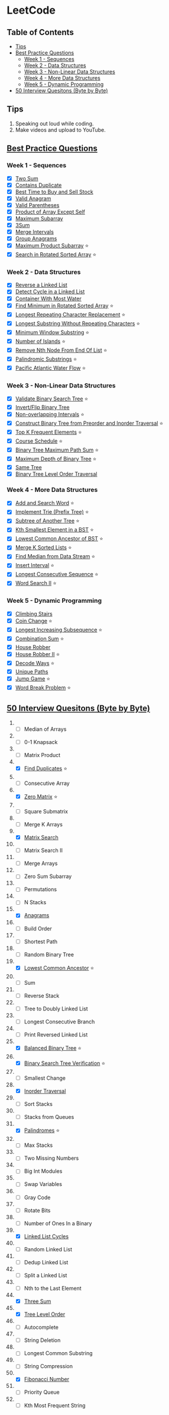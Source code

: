 # LeetCode

## Table of Contents

- [Tips](#tips)
- [Best Practice Questions](#best-practice-questions)
    - [Week 1 - Sequences](#week-1---sequences)
    - [Week 2 - Data Structures](#week-2---data-structures)
    - [Week 3 - Non-Linear Data Structures](#week-3---non-linear-data-structures)
    - [Week 4 - More Data Structures](#week-4---more-data-structures)
    - [Week 5 - Dynamic Programming](#week-5---dynamic-programming)
- [50 Interview Quesitons (Byte by Byte)](#50-interview-quesitons-byte-by-byte)

<!--  -->

## Tips

1. Speaking out loud while coding.
2. Make videos and upload to YouTube.

<!--  -->

## [Best Practice Questions](https://yangshun.github.io/tech-interview-handbook/best-practice-questions/#week-1---sequences)

### Week 1 - Sequences

- [x] [Two Sum](./leetcode/0001-two-sum)
- [x] [Contains Duplicate](./leetcode/0217-contains-duplicate)
- [x] [Best Time to Buy and Sell Stock](./leetcode/0121-best-time-to-buy-and-sell-stock)
- [x] [Valid Anagram](./leetcode/0242-valid-anagram)
- [x] [Valid Parentheses](./leetcode/0020-valid-parentheses)
- [x] [Product of Array Except Self](./leetcode/0238-product-of-array-except-self)
- [x] [Maximum Subarray](./leetcode/0053-maximum-subarray)
- [x] [3Sum](./leetcode/0015-3Sum)
- [x] [Merge Intervals](./leetcode/0056-merge-intervals)
- [x] [Group Anagrams](./leetcode/0049-group-anagrams)
- [x] [Maximum Product Subarray](./leetcode/0152-maximum-product-subarray) ⭐
- [x] [Search in Rotated Sorted Array](./leetcode/0033-search-in-rotated-sorted-array) ⭐

### Week 2 - Data Structures

- [x] [Reverse a Linked List](./leetcode/0206-reverse-linked-list)
- [x] [Detect Cycle in a Linked List](./leetcode/0141-linked-list-cycle)
- [x] [Container With Most Water](./leetcode/0011-container-with-most-water)
- [x] [Find Minimum in Rotated Sorted Array](./leetcode/0153-find-minimum-in-rotated-sorted-array) ⭐
- [x] [Longest Repeating Character Replacement](./leetcode/0424-longest-repeating-character-replacement) ⭐
- [x] [Longest Substring Without Repeating Characters](./leetcode/0003-longest-substring-without-repeating-characters) ⭐
- [x] [Minimum Window Substring](./leetcode/0076-minimum-window-substring) ⭐
- [x] [Number of Islands](./leetcode/0200-number-of-islands) ⭐
- [x] [Remove Nth Node From End Of List](./leetcode/0019-remove-nth-node-from-end-of-list) ⭐
- [x] [Palindromic Substrings](./leetcode/0647-palindromic-substrings) ⭐
- [x] [Pacific Atlantic Water Flow](./leetcode/0417-pacific-atlantic-water-flow) ⭐

### Week 3 - Non-Linear Data Structures

- [x] [Validate Binary Search Tree](./leetcode/0098-validate-binary-search-tree) ⭐
- [x] [Invert/Flip Binary Tree](./leetcode/0226-invert-binary-tree)
- [x] [Non-overlapping Intervals](./leetcode/0435-non-overlapping-intervals) ⭐
- [x] [Construct Binary Tree from Preorder and Inorder Traversal](./leetcode/0105-construct-binary-tree-from-preorder-and-inorder-traversal) ⭐
- [x] [Top K Frequent Elements](./leetcode/0347-top-k-frequent-elements) ⭐
- [x] [Course Schedule](./leetcode/0207-course-schedule) ⭐
- [x] [Binary Tree Maximum Path Sum](./leetcode/124-binary-tree-maximum-path-sum) ⭐
- [x] [Maximum Depth of Binary Tree](leetcode/0104-maximum-depth-of-binary-tree) ⭐
- [x] [Same Tree](./leetcode/0100-same-tree)
- [x] [Binary Tree Level Order Traversal](./leetcode/0102-binary-tree-level-order-traversal)

### Week 4 - More Data Structures

- [x] [Add and Search Word](./leetcode/0211-add-and-search-word) ⭐
- [x] [Implement Trie (Prefix Tree)](./leetcode/0208-implement-trie-prefix-tree) ⭐
- [x] [Subtree of Another Tree](./leetcode/0572-subtree-of-another-tree) ⭐
- [x] [Kth Smallest Element in a BST](./leetcode/0230-kth-smallest-element-in-a-bst) ⭐
- [x] [Lowest Common Ancestor of BST](./leetcode/0236-lowest-common-ancestor-of-a-binary-tree) ⭐
- [x] [Merge K Sorted Lists](./leetcode/0023-merge-k-sorted-lists) ⭐
- [x] [Find Median from Data Stream](./leetcode/0295-find-median-from-data-stream) ⭐
- [x] [Insert Interval](./leetcode/0057-insert-interval) ⭐
- [x] [Longest Consecutive Sequence](./leetcode/0128-longest-consecutive-sequence) ⭐
- [x] [Word Search II](./leetcode/0212-word-search-II) ⭐

### Week 5 - Dynamic Programming

- [x] [Climbing Stairs](./leetcode/0070-climbing-stairs)
- [x] [Coin Change](./leetcode/0322-coin-change) ⭐
- [x] [Longest Increasing Subsequence](./leetcode/0300-longest-increasing-subsequence) ⭐
- [x] [Combination Sum](./leetcode/0377-combination-sum-IV) ⭐
- [x] [House Robber](./leetcode/0198-house-robber)
- [x] [House Robber II](./leetcode/0213-house-robber-ii) ⭐
- [x] [Decode Ways](./leetcode/0091-decode-ways) ⭐
- [x] [Unique Paths](./leetcode/0062-unique-paths)
- [x] [Jump Game](./leetcode/0055-jump-game) ⭐
- [x] [Word Break Problem](./leetcode/0139-word-break) ⭐

<!--  -->

## [50 Interview Quesitons (Byte by Byte)](https://www.byte-by-byte.com/)

1. - [ ] Median of Arrays
2. - [ ] 0-1 Knapsack
3. - [ ] Matrix Product
4. - [x] [Find Duplicates](./leetcode/0442-find-all-duplicates-in-an-array) ⭐
5. - [ ] Consecutive Array
6. - [x] [Zero Matrix](./leetcode/0073-set-matrix-zeroes) ⭐
7. - [ ] Square Submatrix
8. - [ ] Merge K Arrays
9. - [x] [Matrix Search](./leetcode/0074-search-a-2d-matrix)
10. - [ ] Matrix Search II
11. - [ ] Merge Arrays
12. - [ ] Zero Sum Subarray
13. - [ ] Permutations
14. - [ ] N Stacks
15. - [x] [Anagrams](./leetcode/0242-valid-anagram)
16. - [ ] Build Order
17. - [ ] Shortest Path
18. - [ ] Random Binary Tree
19. - [x] [Lowest Common Ancestor](./leetcode/0236-lowest-common-ancestor-of-a-binary-tree) ⭐
20. - [ ] Sum
21. - [ ] Reverse Stack
22. - [ ] Tree to Doubly Linked List
23. - [ ] Longest Consecutive Branch
24. - [ ] Print Reversed Linked List
25. - [x] [Balanced Binary Tree](./leetcode/0110-balanced-binary-tree) ⭐
26. - [x] [Binary Search Tree Verification](./leetcode/0098-validate-binary-search-tree) ⭐
27. - [ ] Smallest Change
28. - [x] [Inorder Traversal](./leetcode/0094-binary-tree-inorder-traversal)
29. - [ ] Sort Stacks
30. - [ ] Stacks from Queues
31. - [x] [Palindromes](./leetcode/0125-valid-palindrome) ⭐
32. - [ ] Max Stacks
33. - [ ] Two Missing Numbers
34. - [ ] Big Int Modules
35. - [ ] Swap Variables
36. - [ ] Gray Code
37. - [ ] Rotate Bits
38. - [ ] Number of Ones In a Binary
39. - [x] [Linked List Cycles](./leetcode/0141-linked-list-cycle)
40. - [ ] Random Linked List
41. - [ ] Dedup Linked List
42. - [ ] Split a Linked List
43. - [ ] Nth to the Last Element
44. - [x] [Three Sum](./leetcode/0015-3Sum)
45. - [x] [Tree Level Order](./leetcode/0102-binary-tree-level-order-traversal)
46. - [ ] Autocomplete
47. - [ ] String Deletion
48. - [ ] Longest Common Substring
49. - [ ] String Compression
50. - [x] [Fibonacci Number](./leetcode/0509-fibonacci-number)
51. - [ ] Priority Queue
52. - [ ] Kth Most Frequent String

<!--  -->
